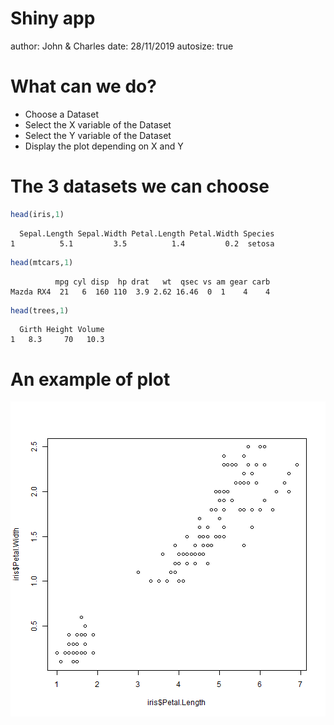 Shiny app
========================================================
author: John & Charles
date: 28/11/2019
autosize: true

What can we do?
========================================================


- Choose a Dataset
- Select the X variable of the Dataset
- Select the Y variable of the Dataset
- Display the plot depending on X and Y

The 3 datasets we can choose
========================================================


```r
head(iris,1)
```

```
  Sepal.Length Sepal.Width Petal.Length Petal.Width Species
1          5.1         3.5          1.4         0.2  setosa
```

```r
head(mtcars,1)
```

```
          mpg cyl disp  hp drat   wt  qsec vs am gear carb
Mazda RX4  21   6  160 110  3.9 2.62 16.46  0  1    4    4
```

```r
head(trees,1)
```

```
  Girth Height Volume
1   8.3     70   10.3
```

An example of plot
========================================================

![plot of chunk unnamed-chunk-2](prensentation2-figure/unnamed-chunk-2-1.png)

